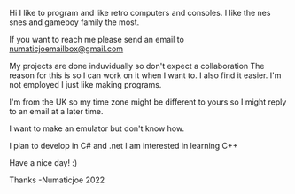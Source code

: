 Hi I like to program and like retro computers and consoles.
I like the nes snes and gameboy family the most.

If you want to reach me please send an email to 
numaticjoemailbox@gmail.com

My projects are done induvidually so don't expect a collaboration 
The reason for this is so I can work on it when I want to. I also find it easier.
I'm not employed I just like making programs.

I'm from the UK so my time zone might be different to yours so I might reply to an email at a later time. 

I want to make an emulator but don't know how.

I plan to develop in C# and .net 
I am interested in learning C++ 

Have a nice day! :) 

Thanks
-Numaticjoe 2022
